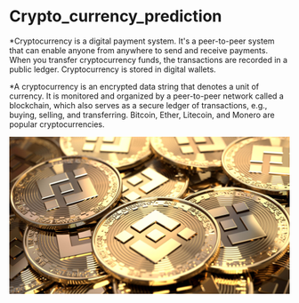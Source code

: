 # Crypto_currency_prediction
*Cryptocurrency is a digital payment system. It's a peer-to-peer system that can enable anyone from anywhere to send and receive payments. When you transfer cryptocurrency funds, the transactions are recorded in a public ledger. Cryptocurrency is stored in digital wallets.

*A cryptocurrency is an encrypted data string that denotes a unit of currency. It is monitored and organized by a peer-to-peer network called a blockchain, which also serves as a secure ledger of transactions, e.g., buying, selling, and transferring. Bitcoin, Ether, Litecoin, and Monero are popular cryptocurrencies.

![alt text](https://github.com/vishwanathmuthuraman/Crypto_currency_prediction/blob/main/crypto_image.jpg?raw=true)
